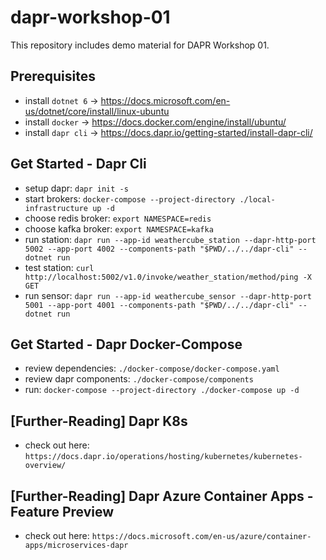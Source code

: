 # dapr-workshop-01

This repository includes demo material for DAPR Workshop 01.

## Prerequisites
- install `dotnet 6` -> https://docs.microsoft.com/en-us/dotnet/core/install/linux-ubuntu
- install `docker` -> https://docs.docker.com/engine/install/ubuntu/
- install `dapr cli` -> https://docs.dapr.io/getting-started/install-dapr-cli/

## Get Started - Dapr Cli
- setup dapr: `dapr init -s`
- start brokers: `docker-compose --project-directory ./local-infrastructure up -d`
- choose redis broker: `export NAMESPACE=redis`
- choose kafka broker: `export NAMESPACE=kafka`
- run station: `dapr run --app-id weathercube_station --dapr-http-port 5002 --app-port 4002 --components-path "$PWD/../../dapr-cli" -- dotnet run`
- test station: `curl http://localhost:5002/v1.0/invoke/weather_station/method/ping -X GET`
- run sensor: `dapr run --app-id weathercube_sensor --dapr-http-port 5001 --app-port 4001 --components-path "$PWD/../../dapr-cli" -- dotnet run` 

## Get Started - Dapr Docker-Compose
- review dependencies: `./docker-compose/docker-compose.yaml`
- review dapr components: `./docker-compose/components`
- run: `docker-compose --project-directory ./docker-compose up -d`

## [Further-Reading] Dapr K8s
- check out here: `https://docs.dapr.io/operations/hosting/kubernetes/kubernetes-overview/`

## [Further-Reading] Dapr Azure Container Apps - Feature Preview
- check out here: `https://docs.microsoft.com/en-us/azure/container-apps/microservices-dapr`